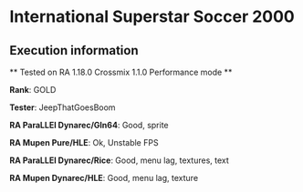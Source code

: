 # International Superstar Soccer 2000 

## Execution information

** Tested on RA 1.18.0 Crossmix 1.1.0 Performance mode **

**Rank**: GOLD

**Tester**: JeepThatGoesBoom


**RA ParaLLEl Dynarec/Gln64**: Good, sprite

**RA Mupen Pure/HLE**: Ok, Unstable FPS

**RA ParaLLEl Dynarec/Rice**: Good, menu lag, textures, text

**RA Mupen Dynarec/HLE**: Good, menu lag, texture